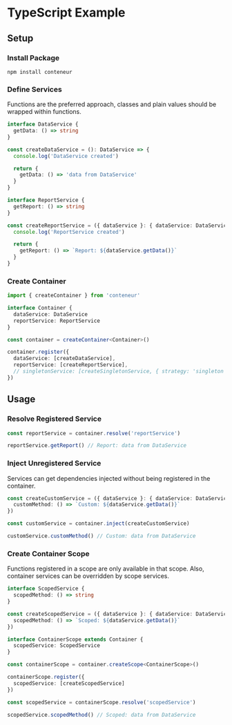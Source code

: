 # TypeScript Example

## Setup

### Install Package

```shell
npm install conteneur
```

### Define Services

Functions are the preferred approach, classes and plain values should be wrapped within functions.

```ts
interface DataService {
  getData: () => string
}

const createDataService = (): DataService => {
  console.log('DataService created')

  return {
    getData: () => 'data from DataService'
  }
}
```

```ts
interface ReportService {
  getReport: () => string
}

const createReportService = ({ dataService }: { dataService: DataService }): ReportService => {
  console.log('ReportService created')

  return {
    getReport: () => `Report: ${dataService.getData()}`
  }
}
```

### Create Container

```ts
import { createContainer } from 'conteneur'

interface Container {
  dataService: DataService
  reportService: ReportService
}

const container = createContainer<Container>()

container.register({
  dataService: [createDataService],
  reportService: [createReportService],
  // singletonService: [createSingletonService, { strategy: 'singleton' }],
})
```

## Usage

### Resolve Registered Service

```ts
const reportService = container.resolve('reportService')

reportService.getReport() // Report: data from DataService
```

### Inject Unregistered Service

Services can get dependencies injected without being registered in the container.

```ts
const createCustomService = ({ dataService }: { dataService: DataService }) => ({
  customMethod: () => `Custom: ${dataService.getData()}`
})

const customService = container.inject(createCustomService)

customService.customMethod() // Custom: data from DataService
```

### Create Container Scope

Functions registered in a scope are only available in that scope.
Also, container services can be overridden by scope services.

```ts
interface ScopedService {
  scopedMethod: () => string
}

const createScopedService = ({ dataService }: { dataService: DataService }): ScopedService => ({
  scopedMethod: () => `Scoped: ${dataService.getData()}`
})

interface ContainerScope extends Container {
  scopedService: ScopedService
}

const containerScope = container.createScope<ContainerScope>()

containerScope.register({
  scopedService: [createScopedService]
})

const scopedService = containerScope.resolve('scopedService')

scopedService.scopedMethod() // Scoped: data from DataService
```
